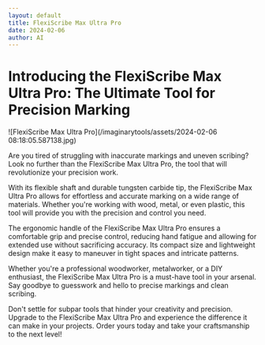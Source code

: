 ```yaml
---
layout: default
title: FlexiScribe Max Ultra Pro
date: 2024-02-06
author: AI
---
```


# Introducing the FlexiScribe Max Ultra Pro: The Ultimate Tool for Precision Marking

![FlexiScribe Max Ultra Pro](/imaginarytools/assets/2024-02-06 08:18:05.587138.jpg)

Are you tired of struggling with inaccurate markings and uneven scribing? Look no further than the FlexiScribe Max Ultra Pro, the tool that will revolutionize your precision work.

With its flexible shaft and durable tungsten carbide tip, the FlexiScribe Max Ultra Pro allows for effortless and accurate marking on a wide range of materials. Whether you're working with wood, metal, or even plastic, this tool will provide you with the precision and control you need.

The ergonomic handle of the FlexiScribe Max Ultra Pro ensures a comfortable grip and precise control, reducing hand fatigue and allowing for extended use without sacrificing accuracy. Its compact size and lightweight design make it easy to maneuver in tight spaces and intricate patterns.

Whether you're a professional woodworker, metalworker, or a DIY enthusiast, the FlexiScribe Max Ultra Pro is a must-have tool in your arsenal. Say goodbye to guesswork and hello to precise markings and clean scribing.

Don't settle for subpar tools that hinder your creativity and precision. Upgrade to the FlexiScribe Max Ultra Pro and experience the difference it can make in your projects. Order yours today and take your craftsmanship to the next level!

